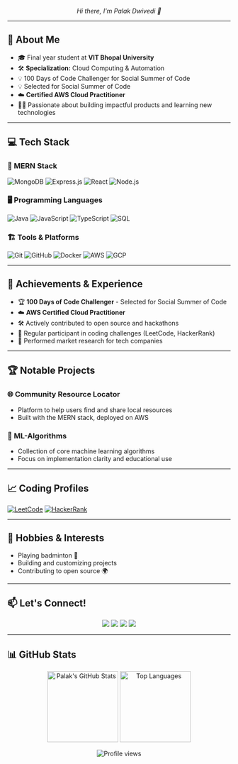 


<p align="center">
  <em>Hi there, I'm Palak Dwivedi 👋</em>
</p>

---

## 🚀 About Me

- 🎓 Final year student at **VIT Bhopal University**
- 🛠️ **Specialization:** Cloud Computing & Automation
- 💡  100 Days of Code Challenger for Social Summer of Code
- 💡  Selected for  Social Summer of Code
- ☁️ **Certified AWS Cloud Practitioner**
- 👩‍💻 Passionate about building impactful products and learning new technologies

---

## 💻 Tech Stack

### 🚀 MERN Stack
![MongoDB](https://img.shields.io/badge/MongoDB-4EA94B?style=for-the-badge&logo=mongodb&logoColor=white)
![Express.js](https://img.shields.io/badge/Express.js-404D59?style=for-the-badge)
![React](https://img.shields.io/badge/React-20232A?style=for-the-badge&logo=react&logoColor=61DAFB)
![Node.js](https://img.shields.io/badge/Node.js-43853D?style=for-the-badge&logo=node.js&logoColor=white)

### 🖥️ Programming Languages
![Java](https://img.shields.io/badge/Java-ED8B00?style=for-the-badge&logo=java&logoColor=white)
![JavaScript](https://img.shields.io/badge/JavaScript-F7DF1E?style=for-the-badge&logo=javascript&logoColor=black)
![TypeScript](https://img.shields.io/badge/TypeScript-007ACC?style=for-the-badge&logo=typescript&logoColor=white)
![SQL](https://img.shields.io/badge/SQL-4479A1?style=for-the-badge&logo=mysql&logoColor=white)

### 🏗️ Tools & Platforms
![Git](https://img.shields.io/badge/Git-E44C30?style=for-the-badge&logo=git&logoColor=white)
![GitHub](https://img.shields.io/badge/GitHub-181717?style=for-the-badge&logo=github&logoColor=white)
![Docker](https://img.shields.io/badge/Docker-2496ED?style=for-the-badge&logo=docker&logoColor=white)
![AWS](https://img.shields.io/badge/AWS-FF9900?style=for-the-badge&logo=amazon-aws&logoColor=white)
![GCP](https://img.shields.io/badge/GCP-4285F4?style=for-the-badge&logo=google-cloud&logoColor=white)

---

## 🌟 Achievements & Experience

- 🏆 **100 Days of Code Challenger** - Selected for Social Summer of Code
- ☁️ **AWS Certified Cloud Practitioner**
- 🛠️ Actively contributed to open source and hackathons
- 🏅 Regular participant in coding challenges (LeetCode, HackerRank)
- 🔬 Performed market research for tech companies

---

## 🏆 Notable Projects

### 🌐 Community Resource Locator
- Platform to help users find and share local resources
- Built with the MERN stack, deployed on AWS

### 🤖 ML-Algorithms
- Collection of core machine learning algorithms
- Focus on implementation clarity and educational use

---

## 📈 Coding Profiles

[![LeetCode](https://img.shields.io/badge/LeetCode-FFA116?style=for-the-badge&logo=leetcode&logoColor=white)](https://leetcode.com/u/palakdwivedi/)
[![HackerRank](https://img.shields.io/badge/HackerRank-2EC866?style=for-the-badge&logo=HackerRank&logoColor=white)](https://www.hackerrank.com/profile/dwivedipalak761)

---

## 🏸 Hobbies & Interests

- Playing badminton 🏸
- Building and customizing projects
- Contributing to open source 🌍

---

## 📫 Let's Connect!

<p align="center">
  <a href="https://www.linkedin.com/in/palak-dwivedi1/"><img src="https://img.shields.io/badge/LinkedIn-blue?style=for-the-badge&logo=linkedin"></a>
  <a href="https://github.com/Palak2506"><img src="https://img.shields.io/badge/GitHub-100000?style=for-the-badge&logo=github&logoColor=white"></a>
  <a href="https://leetcode.com/u/palakdwivedi/"><img src="https://img.shields.io/badge/LeetCode-FFA116?style=for-the-badge&logo=leetcode&logoColor=white"></a>
  <a href="https://www.hackerrank.com/profile/dwivedipalak761"><img src="https://img.shields.io/badge/HackerRank-2EC866?style=for-the-badge&logo=HackerRank&logoColor=white"></a>
</p>

---

## 📊 GitHub Stats

<p align="center">
  <img src="https://github-readme-stats.vercel.app/api?username=Palak2506&show_icons=true&theme=radical" alt="Palak's GitHub Stats" height="160"/>
  <img src="https://github-readme-stats.vercel.app/api/top-langs/?username=Palak2506&layout=compact&theme=radical" alt="Top Languages" height="160"/>
</p>

<p align="center">
  <img src="https://komarev.com/ghpvc/?username=Palak2506&style=flat-square&color=blue" alt="Profile views"/>
</p>
